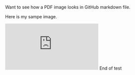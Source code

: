 Want to see how a PDF image looks in GitHub markdown file.

Here is my sampe image.  

![Here is my test PDF image](https://github.com/czlxp599/hello-world/blob/test-convert/testPDF.pdf)
End of test
